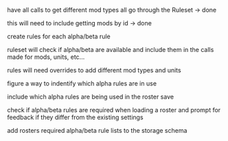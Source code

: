 
have all calls to get different mod types all go through the Ruleset -> done

this will need to include getting mods by id -> done

create rules for each alpha/beta rule

ruleset will check if alpha/beta are available and include them in the calls made for mods, units, etc...

rules will need overrides to add different mod types and units

figure a way to indentify which alpha rules are in use

include which alpha rules are being used in the roster save

check if alpha/beta rules are required when loading a roster and prompt for feedback if they differ from the existing settings

add rosters required alpha/beta rule lists to the storage schema
